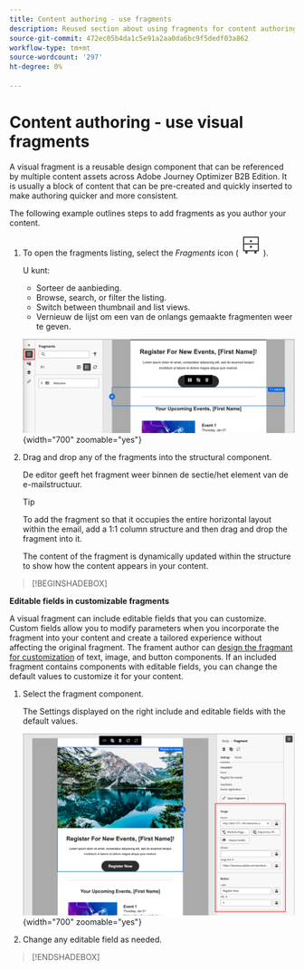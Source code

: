 ```yaml
---
title: Content authoring - use fragments
description: Reused section about using fragments for content authoring
source-git-commit: 472ec05b4da1c5e91a2aa0da6bc9f5dedf03a862
workflow-type: tm+mt
source-wordcount: '297'
ht-degree: 0%

---
```


# Content authoring - use visual fragments

A visual fragment is a reusable design component that can be referenced by multiple content assets across Adobe Journey Optimizer B2B Edition. It is usually a block of content that can be pre-created and quickly inserted to make authoring quicker and more consistent.

The following example outlines steps to add fragments as you author your content.

1. To open the fragments listing, select the _Fragments_ icon ( ![Fragments icon](../user/assets/do-not-localize/icon-fragments.svg) ).

   U kunt:

   * Sorteer de aanbieding.
   * Browse, search, or filter the listing.
   * Switch between thumbnail and list views.
   * Vernieuw de lijst om een van de onlangs gemaakte fragmenten weer te geven.

   ![Select a fragment from the list](../user/content/assets/visual-designer-fragments.png){width="700" zoomable="yes"}

1. Drag and drop any of the fragments into the structural component.

   De editor geeft het fragment weer binnen de sectie/het element van de e-mailstructuur.

   >[!TIP]
   >
   >To add the fragment so that it occupies the entire horizontal layout within the email, add a 1:1 column structure and then drag and drop the fragment into it.

   The content of the fragment is dynamically updated within the structure to show how the content appears in your content.

>[!BEGINSHADEBOX]

**Editable fields in customizable fragments**

A visual fragment can include editable fields that you can customize. Custom fields allow you to modify parameters when you incorporate the fragment into your content and create a tailored experience without affecting the original fragment. The frament author can [design the fragmant for customization](../user/content/fragment-authoring.md#enable-fragment-customization) of text, image, and button components. If an included fragment contains components with editable fields, you can change the default values to customize it for your content.

1. Select the fragment component.

   The Settings displayed on the right include and editable fields with the default values.

   ![Change fragment component parameters](../user/content/assets/fragment-editable-fields-displayed-design.png){width="700" zoomable="yes"}

1. Change any editable field as needed.

>[!ENDSHADEBOX]
